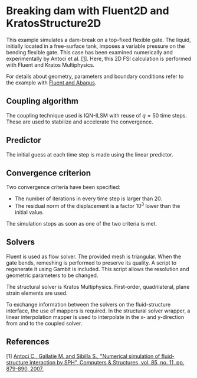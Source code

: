 # Breaking dam with Fluent2D and KratosStructure2D

This example simulates a dam-break on a top-fixed flexible gate.
The liquid, initially located in a free-surface tank, imposes a variable pressure on the bending flexible gate.
This case has been examined numerically and experimentally by Antoci et al. [[1](#1)].
Here, this 2D FSI calculation is performed with Fluent and Kratos Multiphysics.

For details about geometry, parameters and boundary conditions refer to the example with [Fluent and Abaqus](../fluent2d_abaqus2d/breaking_dam_fluent2d_abaqus2d.md).

## Coupling algorithm

The coupling technique used is IQN-ILSM with reuse of $q = 50$ time steps.
These are used to stabilize and accelerate the convergence.

## Predictor

The initial guess at each time step is made using the linear predictor.

## Convergence criterion

Two convergence criteria have been specified:

-   The number of iterations in every time step is larger than 20.
-   The residual norm of the displacement is a factor $10^{3}$ lower than the initial value.

The simulation stops as soon as one of the two criteria is met.

## Solvers

Fluent is used as flow solver.
The provided mesh is triangular. When the gate bends, remeshing is performed to preserve its quality.
A script to regenerate it using Gambit is included. This script allows the resolution and geometric parameters to be
changed.

The structural solver is Kratos Multiphysics. First-order, quadrilateral, plane strain elements are used.

To exchange information between the solvers on the fluid-structure interface, the use of mappers is required.
In the structural solver wrapper, a linear interpolation mapper is used to interpolate in the x- and y-direction from and to the coupled solver.

## References
<a id="1">[1]</a>
[Antoci C., Gallatie M. and Sibilla S., "Numerical simulation of fluid-structure interaction by SPH", Computers & Structures, vol. 85, no. 11, pp. 879-890, 2007.](https://doi.org/10.1016/j.compstruc.2007.01.002)